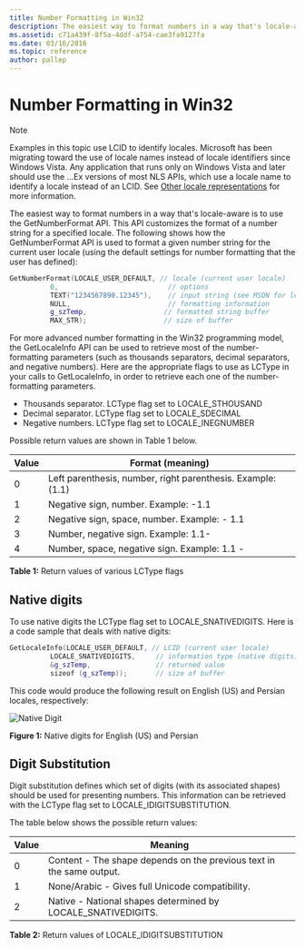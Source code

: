 ```yaml
---
title: Number Formatting in Win32
description: The easiest way to format numbers in a way that's locale-aware is to use the GetNumberFormat API.
ms.assetid: c71a439f-8f5a-4ddf-a754-cae3fa9127fa
ms.date: 03/16/2016
ms.topic: reference
author: pallep
---
```


# Number Formatting in Win32

> [!NOTE]
> Examples in this topic use LCID to identify locales.
> Microsoft has been migrating toward the use of locale names instead of locale identifiers since Windows Vista.
> Any application that runs only on Windows Vista and later should use the ...Ex versions of most NLS APIs,
> which use a locale name to identify a locale instead of an LCID.
> See [Other locale representations](other-locale-names.md) for more information.

The easiest way to format numbers in a way that's locale-aware is to use the GetNumberFormat API.
This API customizes the format of a number string for a specified locale.
The following shows how the GetNumberFormat API is used to format a given number string for the current user locale (using the default settings for number formatting that the user has defined):

```cpp
GetNumberFormat(LOCALE_USER_DEFAULT, // locale (current user locale)
          0,                           // options
          TEXT("1234567890.12345"),    // input string (see MSDN for legal chars)
          NULL,                        // formatting information
          g_szTemp,                   // formatted string buffer
          MAX_STR);                   // size of buffer
```

For more advanced number formatting in the Win32 programming model, the GetLocaleInfo API can be used to retrieve most of the number-formatting parameters (such as thousands separators, decimal separators, and negative numbers).
Here are the appropriate flags to use as LCType in your calls to GetLocaleInfo, in order to retrieve each one of the number-formatting parameters.

- Thousands separator. LCType flag set to LOCALE_STHOUSAND
- Decimal separator. LCType flag set to LOCALE_SDECIMAL
- Negative numbers. LCType flag set to LOCALE_INEGNUMBER

Possible return values are shown in Table 1 below.

| Value | Format (meaning) |
| --- | --- |
| 0 | Left parenthesis, number, right parenthesis. Example: (1.1) |
| 1 | Negative sign, number. Example: -1.1 |
| 2 | Negative sign, space, number. Example: - 1.1 |
| 3 | Number, negative sign. Example: 1.1- |
| 4 | Number, space, negative sign. Example: 1.1 - |

**Table 1:** Return values of various LCType flags

## Native digits

To use native digits the LCType flag set to LOCALE_SNATIVEDIGITS.
Here is a code sample that deals with native digits:

```cpp
GetLocaleInfo(LOCALE_USER_DEFAULT, // LCID (current user locale)
          LOCALE_SNATIVEDIGITS,     // information type (native digits)
          &g_szTemp,                // returned value
          sizeof (g_szTemp));       // size of buffer
```

This code would produce the following result on English (US) and Persian locales, respectively:

![Native Digit](/globalization/locale/images/Native_Digits.jpg "Native Digit")

**Figure 1:** Native digits for English (US) and Persian

## Digit Substitution

Digit substitution defines which set of digits (with its associated shapes) should be used for presenting numbers.
This information can be retrieved with the LCType flag set to LOCALE_IDIGITSUBSTITUTION.

The table below shows the possible return values:

| Value | Meaning |
| --- | --- |
| 0 | Content - The shape depends on the previous text in the same output. |
| 1 | None/Arabic - Gives full Unicode compatibility. |
| 2 | Native - National shapes determined by LOCALE_SNATIVEDIGITS. |

**Table 2:** Return values of LOCALE_IDIGITSUBSTITUTION
